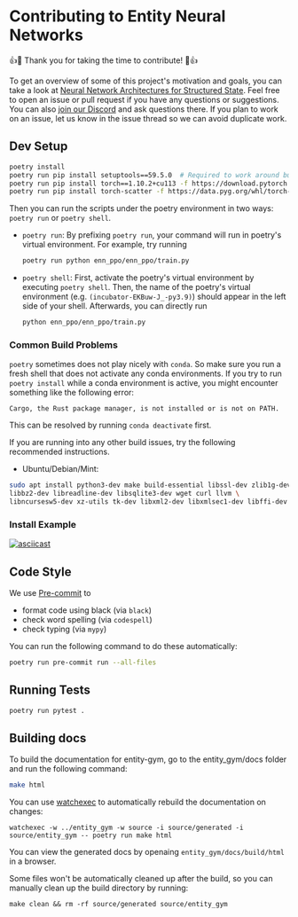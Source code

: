 # Contributing to Entity Neural Networks

👍🎉 Thank you for taking the time to contribute! 🎉👍

To get an overview of some of this project's motivation and goals, you can take a look at [Neural Network Architectures for Structured State](https://docs.google.com/document/d/1Q87zeY7Z4u9cU0oLoH-BPQZDBQd4tHLWiEkj5YDSGw4).
Feel free to open an issue or pull request if you have any questions or suggestions.
You can also [join our Discord](https://discord.gg/rrwSkmCp) and ask questions there.
If you plan to work on an issue, let us know in the issue thread so we can avoid duplicate work.

## Dev Setup

```bash
poetry install
poetry run pip install setuptools==59.5.0  # Required to work around bug in torch (https://github.com/pytorch/pytorch/pull/57040). We can remove this step once we upgrade to torch >= 1.11.0.
poetry run pip install torch==1.10.2+cu113 -f https://download.pytorch.org/whl/cu113/torch_stable.html
poetry run pip install torch-scatter -f https://data.pyg.org/whl/torch-1.10.0+cu113.html
```

Then you can run the scripts under the poetry environment in two ways: `poetry run` or `poetry shell`. 

* `poetry run`:
    By prefixing `poetry run`, your command will run in poetry's virtual environment. For example, try running
    ```bash
    poetry run python enn_ppo/enn_ppo/train.py
    ```
* `poetry shell`:
    First, activate the poetry's virtual environment by executing `poetry shell`. Then, the name of the poetry's
    virtual environment (e.g. `(incubator-EKBuw-J_-py3.9)`) should appear in the left side of your shell.
    Afterwards, you can directly run
    ```bash
    python enn_ppo/enn_ppo/train.py
    ```

### Common Build Problems

`poetry` sometimes does not play nicely with `conda`. So make sure you run a fresh shell that does not activate any conda environments. If you try to run `poetry install` while a conda environment is active, you might encounter something like the following error:

```
Cargo, the Rust package manager, is not installed or is not on PATH.
```

This can be resolved by running `conda deactivate` first.

If you are running into any other build issues, try the following recommended instructions.

* Ubuntu/Debian/Mint:
```bash
sudo apt install python3-dev make build-essential libssl-dev zlib1g-dev \
libbz2-dev libreadline-dev libsqlite3-dev wget curl llvm \
libncursesw5-dev xz-utils tk-dev libxml2-dev libxmlsec1-dev libffi-dev liblzma-dev
```

### Install Example

[![asciicast](https://asciinema.org/a/452597.svg)](https://asciinema.org/a/452597)

## Code Style

We use [Pre-commit](https://pre-commit.com/) to 
<!-- * sort dependencies
* remove unused variables and imports -->
* format code using black (via `black`)
* check word spelling (via `codespell`)
* check typing (via `mypy`)

You can run the following command to do these automatically:

```bash
poetry run pre-commit run --all-files
```

## Running Tests

```bash
poetry run pytest .
```

## Building docs

To build the documentation for entity-gym, go to the entity_gym/docs folder and run the following command:

```bash
make html
```

You can use [watchexec](https://github.com/watchexec/watchexec) to automatically rebuild the documentation on changes:

```
watchexec -w ../entity_gym -w source -i source/generated -i source/entity_gym -- poetry run make html
```

You can view the generated docs by openaing `entity_gym/docs/build/html` in a browser.

Some files won't be automatically cleaned up after the build, so you can manually clean up the build directory by running:

```
make clean && rm -rf source/generated source/entity_gym
```